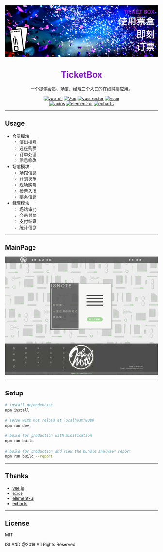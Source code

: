 <p align="center" style="width: 100%"><img src="https://github.com/Island0214/TicketBox/blob/master/TicketBoxFront/src/assets/title.png?raw=true"/></p>
<h1 align="center" style="width: 100%; color: #871FCA;">TicketBox</h1>
<p align="center" style="width: 100%">一个提供会员、场馆、经理三个入口的在线购票应用。</p>
<p align="center">
  <a href="https://github.com/vuejs/vue-cli"><img src="https://img.shields.io/badge/vue--cli-v2.5.16-blue.svg" alt="vue-cli"></a>
  <a href="https://github.com/vuejs/vue"><img src="https://img.shields.io/badge/vue-v2.5.16-blue.svg" alt="Vue"></a>
  <a href="https://github.com/vuejs/vue-router"><img src="https://img.shields.io/badge/vue--router-v3.0.1-blue.svg" alt="vue-router"></a>
  <a href="https://github.com/vuejs/vuex"><img src="https://img.shields.io/badge/vuex-v3.0.1-blue.svg" alt="vuex"></a>
    <br>
  <a href="https://www.npmjs.com/package/axios"><img src="https://img.shields.io/badge/axios-v0.18.0-blue.svg" alt="axios"></a>
  <a href="http://element.eleme.io/#/zh-CN"><img src="https://img.shields.io/badge/element--ui-v2.2.0-blue.svg" alt="element-ui"></a>
  <a href="http://echarts.baidu.com"><img src="https://img.shields.io/badge/echarts-v4.0.4-blue.svg" alt="echarts"></a>

</p>


****
## Usage
* 会员模块
    * 演出搜索
    * 选座购票
    * 订单处理
    * 信息修改
* 场馆模块
    * 场馆信息
    * 计划发布
    * 现场购票
    * 检票入场
    * 票务信息
* 经理模块
    * 场馆审批
    * 会员封禁
    * 支付结算
    * 统计信息
    
****
## MainPage
<p align="center" style="width: 100%"><img src="https://github.com/Island0214/ISNOTE/blob/master/src/assets/main.png?raw=true"/></p>

****
## Setup
``` bash
# install dependencies
npm install

# serve with hot reload at localhost:8080
npm run dev

# build for production with minification
npm run build

# build for production and view the bundle analyzer report
npm run build --report
```

****
## Thanks
- [vue.js](https://github.com/vuejs)
- [axios](https://www.npmjs.com/package/axios)
- [element-ui](http://element.eleme.io/#/zh-CN)
- [echarts](http://echarts.baidu.com)

    
****
## License

MIT

ISLAND @2018 All Rights Reserved